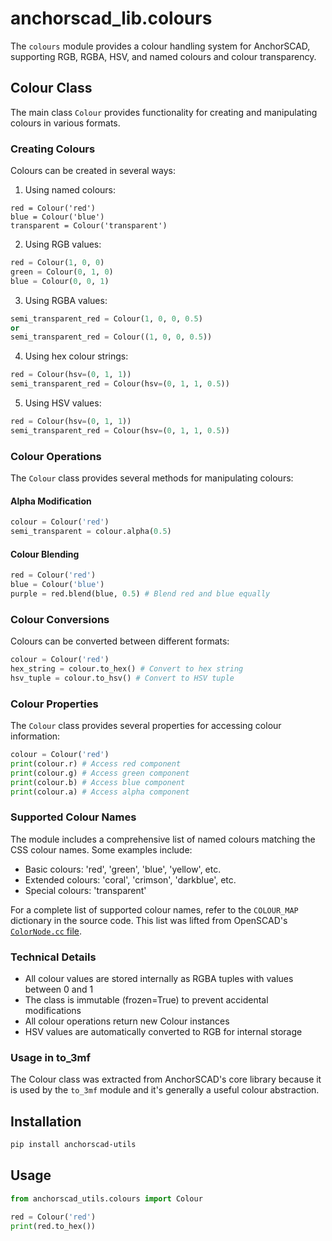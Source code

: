# anchorscad_lib.colours

The `colours` module provides a colour handling system for AnchorSCAD, supporting RGB, RGBA, HSV, and named colours and colour transparency.

## Colour Class

The main class `Colour` provides functionality for creating and manipulating colours in various formats.

### Creating Colours

Colours can be created in several ways:

1. Using named colours:

```pythonpython
red = Colour('red')
blue = Colour('blue')
transparent = Colour('transparent')
```

2. Using RGB values:

```python
red = Colour(1, 0, 0)
green = Colour(0, 1, 0)
blue = Colour(0, 0, 1)
```
3. Using RGBA values:

```python
semi_transparent_red = Colour(1, 0, 0, 0.5)
or
semi_transparent_red = Colour((1, 0, 0, 0.5))
```

4. Using hex colour strings:

```python
red = Colour(hsv=(0, 1, 1))
semi_transparent_red = Colour(hsv=(0, 1, 1, 0.5))
```

5. Using HSV values:

```python
red = Colour(hsv=(0, 1, 1))
semi_transparent_red = Colour(hsv=(0, 1, 1, 0.5))
```


### Colour Operations

The `Colour` class provides several methods for manipulating colours:

#### Alpha Modification

```python
colour = Colour('red')
semi_transparent = colour.alpha(0.5)
```

#### Colour Blending

```python
red = Colour('red')
blue = Colour('blue')
purple = red.blend(blue, 0.5) # Blend red and blue equally
```

### Colour Conversions

Colours can be converted between different formats:

```python   
colour = Colour('red')
hex_string = colour.to_hex() # Convert to hex string
hsv_tuple = colour.to_hsv() # Convert to HSV tuple
```

### Colour Properties

The `Colour` class provides several properties for accessing colour information:

```python
colour = Colour('red')
print(colour.r) # Access red component
print(colour.g) # Access green component
print(colour.b) # Access blue component
print(colour.a) # Access alpha component
```

### Supported Colour Names

The module includes a comprehensive list of named colours matching the CSS colour names. Some examples include:

- Basic colours: 'red', 'green', 'blue', 'yellow', etc.
- Extended colours: 'coral', 'crimson', 'darkblue', etc.
- Special colours: 'transparent'

For a complete list of supported colour names, refer to the `COLOUR_MAP` dictionary in the source code. This list was lifted from OpenSCAD's [`ColorNode.cc` file](https://github.com/openscad/openscad/blob/master/src/core/ColorNode.cc#L46).

### Technical Details

- All colour values are stored internally as RGBA tuples with values between 0 and 1
- The class is immutable (frozen=True) to prevent accidental modifications
- All colour operations return new Colour instances
- HSV values are automatically converted to RGB for internal storage

### Usage in to_3mf

The Colour class was extracted from AnchorSCAD's core library because it is used by the `to_3mf` module and it's generally a useful colour abstraction.

## Installation

```bash
pip install anchorscad-utils
```

## Usage

```python
from anchorscad_utils.colours import Colour

red = Colour('red')
print(red.to_hex())
```


